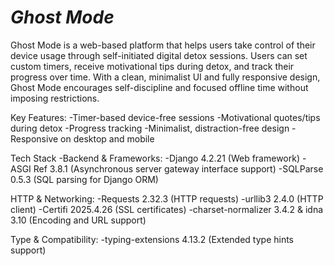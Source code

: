 
# ***Ghost Mode***
Ghost Mode is a web-based platform that helps users take control of their device usage through self-initiated digital detox sessions. Users can set custom timers, receive motivational tips during detox, and track their progress over time. With a clean, minimalist UI and fully responsive design, Ghost Mode encourages self-discipline and focused offline time without imposing restrictions.

Key Features:
-Timer-based device-free sessions
-Motivational quotes/tips during detox
-Progress tracking
-Minimalist, distraction-free design
-Responsive on desktop and mobile


Tech Stack
-Backend & Frameworks:
-Django 4.2.21 (Web framework)
-ASGI Ref 3.8.1 (Asynchronous server gateway interface support)
-SQLParse 0.5.3 (SQL parsing for Django ORM)

HTTP & Networking:
-Requests 2.32.3 (HTTP requests)
-urllib3 2.4.0 (HTTP client)
-Certifi 2025.4.26 (SSL certificates)
-charset-normalizer 3.4.2 & idna 3.10 (Encoding and URL support)

Type & Compatibility:
-typing-extensions 4.13.2 (Extended type hints support)

